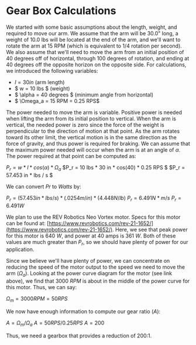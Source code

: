 # Gear Box Calculations

We started with some basic assumptions about the length, weight, and required to move our arm. We assume that the arm will be 30.0" long, a weight of 10.0 lbs will be located at the end of the arm, and we'll want to rotate the arm at 15 RPM (which is equivalent to 1/4 rotation per second). We also assume that we'll need to move the arm from an initial position of 40 degrees off of horizontal, through 100 degrees of rotation, and ending at 40 degrees off the opposite horizon on the opposite side. For calculations, we introduced the following variables:

* $` l = 30 in `$ (arm length)
* $ w = 10 lbs $ (weight)
* $ \alpha = 40 degrees $ (minimum angle from horizontal)
* $ \Omega_a =  15 RPM  = 0.25 RPS$

The power needed to move the arm is variable. Positive power is needed when lifting the arm from its initial position to vertical. When the arm is vertical, the needed power is zero since the force of the weight is perpendicular to the direction of motion at that point. As the arm rotates toward its other limit, the vertical motion is in the same direction as the force of gravity, and thus power is required for braking. We can assume that the maximum power needed will occur when the arm is at an angle of $\alpha$. The power required at that point can be computed as:

$P_r = w * l * cos(\alpha) * \Omega_a$
$P_r = 10 lbs * 30 in * cos(40) * 0.25 RPS $
$P_r = 57.453 in * lbs / s $

We can convert $Pr$ to $Watts$ by:

$P_r = (57.453 in * lbs / s) * (.0254 m/in) * (4.448 N/lb)$
$P_r = 6.491 N * m / s$
$P_r = 6.491 W$

We plan to use the REV Robotics Neo Vortex motor. Specs for this motor can be found at: [https://www.revrobotics.com/rev-21-1652/](https://www.revrobotics.com/rev-21-1652/). Here, we see that peak power for this motor is 640 $W$, and power at 40 amps is 361 $W$. Both of these values are much greater than $P_r$, so we should have plenty of power for our application.

Since we believe we'll have plenty of power, we can concentrate on reducing the speed of the motor output to the speed we need to move the arm ($\Omega_a$). Looking at the power curve diagram for the motor (see link above), we find that 3000 $RPM$ is about in the middle of the power curve for this motor. Thus, we can say:

$\Omega_m = 3000 RPM = 50 RPS$

We now have enough information to compute our gear ratio ($A$):

$A = \Omega_m / \Omega_a$
$A = 50 RPS / 0.25 RPS$
$A = 200$

Thus, we need a gearbox that provides a reduction of 200:1.

